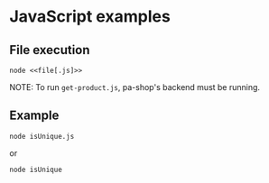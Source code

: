 # JavaScript examples

## File execution

```shell
node <<file[.js]>>
```

NOTE: To run `get-product.js`, pa-shop's backend must be running.

## Example

```shell
node isUnique.js 
```

or

```shell
node isUnique
```